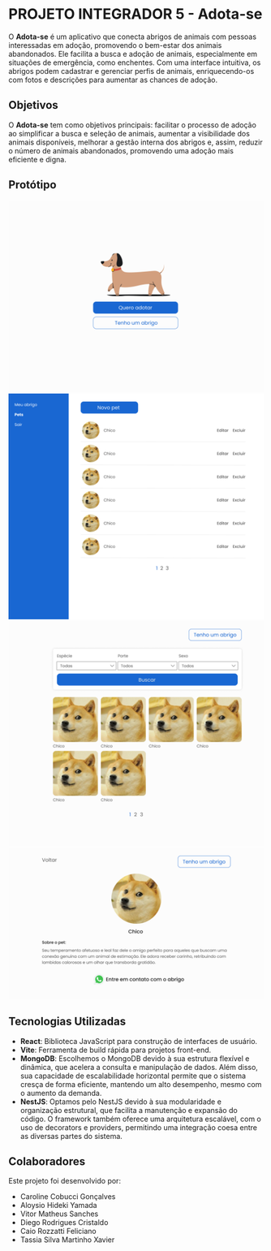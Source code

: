 # PROJETO INTEGRADOR 5 - Adota-se

O **Adota-se** é um aplicativo que conecta abrigos de animais com pessoas interessadas em adoção, promovendo o bem-estar dos animais abandonados. Ele facilita a busca e adoção de animais, especialmente em situações de emergência, como enchentes. Com uma interface intuitiva, os abrigos podem cadastrar e gerenciar perfis de animais, enriquecendo-os com fotos e descrições para aumentar as chances de adoção.

## Objetivos

O **Adota-se** tem como objetivos principais: facilitar o processo de adoção ao simplificar a busca e seleção de animais, aumentar a visibilidade dos animais disponíveis, melhorar a gestão interna dos abrigos e, assim, reduzir o número de animais abandonados, promovendo uma adoção mais eficiente e digna.

## Protótipo

![Preview do Adota-se](/src/assets/images/Frame%201.png)
![Preview do Adota-se](/src/assets/images//Listagem%20abrigo.png)
![Preview do Adota-se](/src/assets/images//Mask%20group.png)
![Preview do Adota-se](/src/assets/images/Detalhes.png)

## Tecnologias Utilizadas

- **React**: Biblioteca JavaScript para construção de interfaces de usuário.
- **Vite**: Ferramenta de build rápida para projetos front-end.
- **MongoDB**: Escolhemos o MongoDB devido à sua estrutura flexível e dinâmica, que acelera a consulta e manipulação de dados. Além disso, sua capacidade de escalabilidade horizontal permite que o sistema cresça de forma eficiente, mantendo um alto desempenho, mesmo com o aumento da demanda.
- **NestJS**: Optamos pelo NestJS devido à sua modularidade e organização estrutural, que facilita a manutenção e expansão do código. O framework também oferece uma arquitetura escalável, com o uso de decorators e providers, permitindo uma integração coesa entre as diversas partes do sistema.

## Colaboradores

Este projeto foi desenvolvido por:

- Caroline Cobucci Gonçalves
- Aloysio Hideki Yamada
- Vitor Matheus Sanches
- Diego Rodrigues Cristaldo
- Caio Rozzatti Feliciano
- Tassia Silva Martinho Xavier
